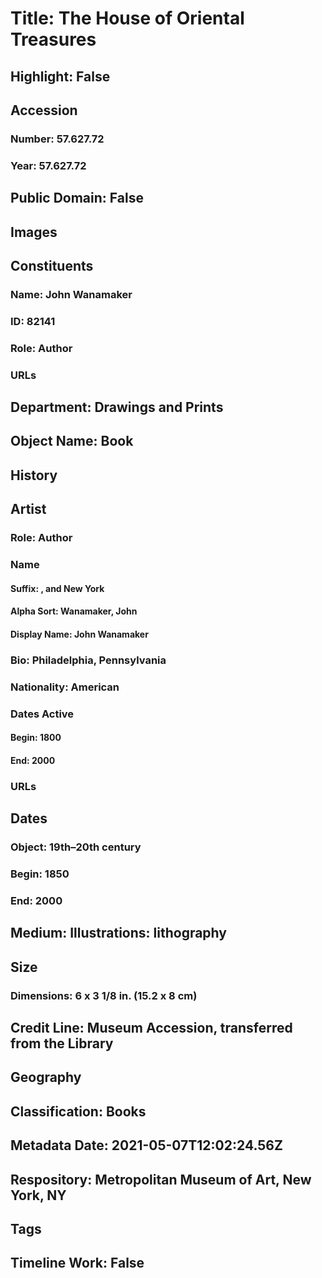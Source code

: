 # Title: The House of Oriental Treasures
## Highlight: False
## Accession
### Number: 57.627.72
### Year: 57.627.72
## Public Domain: False
## Images
## Constituents
### Name: John Wanamaker
### ID: 82141
### Role: Author
### URLs
## Department: Drawings and Prints
## Object Name: Book
## History
## Artist
### Role: Author
### Name
#### Suffix: , and New York
#### Alpha Sort: Wanamaker, John
#### Display Name: John Wanamaker
### Bio: Philadelphia, Pennsylvania
### Nationality: American
### Dates Active
#### Begin: 1800
#### End: 2000
### URLs
## Dates
### Object: 19th–20th century
### Begin: 1850
### End: 2000
## Medium: Illustrations: lithography
## Size
### Dimensions: 6 x 3 1/8 in. (15.2 x 8 cm)
## Credit Line: Museum Accession, transferred from the Library
## Geography
## Classification: Books
## Metadata Date: 2021-05-07T12:02:24.56Z
## Respository: Metropolitan Museum of Art, New York, NY
## Tags
## Timeline Work: False